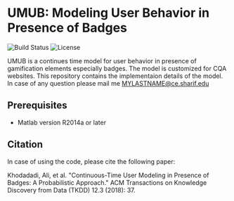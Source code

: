 # UMUB: Modeling User Behavior in Presence of Badges
![Build Status](https://img.shields.io/teamcity/codebetter/bt428.svg)
![License](https://img.shields.io/badge/license-BSD-blue.svg)

UMUB is a continues time model for user behavior in presence of gamification elements especially badges. The model is customized for CQA websites.
This repository contains the implementaion details of the model.
In case of any question please mail me MYLASTNAME@ce.sharif.edu

## Prerequisites

- Matlab version R2014a or later

<!-- ## Features

-  A coherent generative model for user-item interaction over time

- The Social RPF model is able to infer the user interests on different items using her social relations.

- Dynamic RPF considers the variable interest of user over time

- Hierarchical RPF is able to consider the diversity of users interests and items popularity using a hierarchical structure.

- Item-Item RPF is a variant of RPF which is able to consider the effect of interaction of a user with an item on its future engagements with other items.

- eXtended Item-Item RPF is an extension of IIRPF which uses metadata of items such as category, location or tags to infer the inter-item relations more efficiently.

- A fast variational algorithm for inference on the proposed time-dependent models.

## Data

The input format for the events is as follows:
```
unixTime userId    itemId
```
The events should be sorted in an increasing order of time. The userId and itemIds are sequential Integer numbers starting from 1. The name of this file should be datasetName.tsv .

Social Methods such as SRPF and DSRPF takes an extra input file which contains the adjacency list among the users. The name of this file should be datasetName\_adjList.txt. Each line of this file starts with id of a user and then the number of users that she follows and then the list of users that she follows:

```
userId1   N user_1 user_2 ... user_N
```
The LastFM dataset which is used in the RPF paper is in the Dataset folder as a sample.
## Running The Code

In order to run each of the HRPF, DRPF, SRPF and DSRPF

- Go to the methods folder

- Set the Dataset in the "run" Script

- Run the run script


The results will be saved under the "Results" folder.
 -->
## Citation 

In case of using the code, please cite the following paper:

Khodadadi, Ali, et al. "Continuous-Time User Modeling in Presence of Badges: A Probabilistic Approach." ACM Transactions on Knowledge Discovery from Data (TKDD) 12.3 (2018): 37.